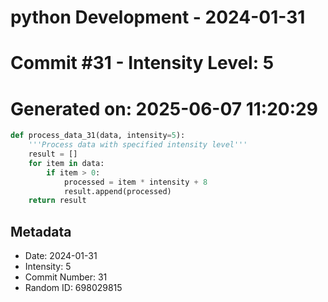 ﻿# python Development - 2024-01-31
# Commit #31 - Intensity Level: 5
# Generated on: 2025-06-07 11:20:29
```python
def process_data_31(data, intensity=5):
    '''Process data with specified intensity level'''
    result = []
    for item in data:
        if item > 0:
            processed = item * intensity + 8
            result.append(processed)
    return result
```
## Metadata
- Date: 2024-01-31
- Intensity: 5
- Commit Number: 31
- Random ID: 698029815
